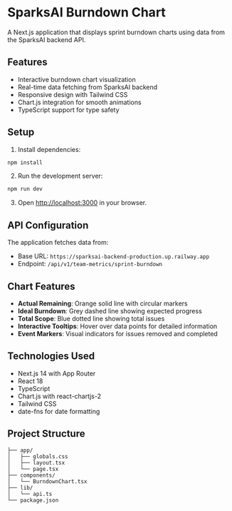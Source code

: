 # SparksAI Burndown Chart

A Next.js application that displays sprint burndown charts using data from the SparksAI backend API.

## Features

- Interactive burndown chart visualization
- Real-time data fetching from SparksAI backend
- Responsive design with Tailwind CSS
- Chart.js integration for smooth animations
- TypeScript support for type safety

## Setup

1. Install dependencies:
```bash
npm install
```

2. Run the development server:
```bash
npm run dev
```

3. Open [http://localhost:3000](http://localhost:3000) in your browser.

## API Configuration

The application fetches data from:
- Base URL: `https://sparksai-backend-production.up.railway.app`
- Endpoint: `/api/v1/team-metrics/sprint-burndown`

## Chart Features

- **Actual Remaining**: Orange solid line with circular markers
- **Ideal Burndown**: Grey dashed line showing expected progress
- **Total Scope**: Blue dotted line showing total issues
- **Interactive Tooltips**: Hover over data points for detailed information
- **Event Markers**: Visual indicators for issues removed and completed

## Technologies Used

- Next.js 14 with App Router
- React 18
- TypeScript
- Chart.js with react-chartjs-2
- Tailwind CSS
- date-fns for date formatting

## Project Structure

```
├── app/
│   ├── globals.css
│   ├── layout.tsx
│   └── page.tsx
├── components/
│   └── BurndownChart.tsx
├── lib/
│   └── api.ts
└── package.json
```

